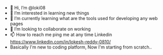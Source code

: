 - 👋 Hi, I’m @loki08
- 👀 I’m interested in learning new things
- 🌱 I’m currently learning what are the tools used for developing any web pages
- 💞️ I’m looking to collaborate on working
- 📫 How to reach me ping me at any time Linkedin https://www.linkedin.com/in/lokesh-reddy-0810/
- Basically I'm new to coding platform, Now I'm starting from scratch..

<!---
loki08/loki08 is a ✨ special ✨ repository because its `README.md` (this file) - ppears on your GitHub profile.
You can click the Preview link to take a look at your changes.
--->
